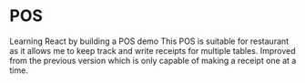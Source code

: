# POS
Learning React by building a POS demo 
This POS is suitable for restaurant as it allows me to keep track and write receipts for multiple tables. 
Improved from the previous version which is only capable of making a receipt one at a time.